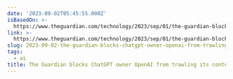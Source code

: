 ```yaml
---
date: '2023-09-02T05:45:55.000Z'
isBasedOn: >-
  https://www.theguardian.com/technology/2023/sep/01/the-guardian-blocks-chatgpt-owner-openai-from-trawling-its-content?CMP=Share_AndroidApp_Other
link: >-
  https://www.theguardian.com/technology/2023/sep/01/the-guardian-blocks-chatgpt-owner-openai-from-trawling-its-content?CMP=Share_AndroidApp_Other
slug: 2023-09-02-the-guardian-blocks-chatgpt-owner-openai-from-trawling-its-content
tags:
  - ai
title: The Guardian blocks ChatGPT owner OpenAI from trawling its content
---
```



